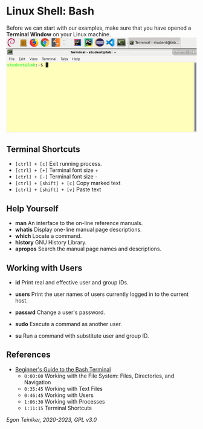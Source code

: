 # Linux Shell: Bash

Before we can start with our examples, make sure that you have opened a **Terminal Window** on your Linux machine.
![Terminal Window](figures/Terminal.png)
 
## Terminal Shortcuts
* `[ctrl] + [c]` Exit running process.
* `[ctrl] + [+]` Terminal font size +
* `[ctrl] + [-]` Terminal font size -
* `[ctrl] + [shift] + [c]` Copy marked text 
* `[ctrl] + [shift] + [v]` Paste text

## Help Yourself
* **man** An interface to the on-line reference manuals.
* **whatis** Display one-line manual page descriptions.
* **which** Locate a command.
* **history** GNU History Library.
* **apropos** Search the manual page names and descriptions.

## Working with Users
* **id** Print real and effective user and group IDs.
* **users** Print the user names of users currently logged in to the current host.
* **passwd** Change a user's password.

* **sudo** Execute a command as another user.
* **su** Run a command with substitute user and group ID.

## References 
*  [Beginner's Guide to the Bash Terminal](https://www.youtube.com/watch?v=oxuRxtrO2Ag)
    * `0:00:00` Working with the File System: Files, Directories, and Navigation
    * `0:35:45` Working with Text Files 
    * `0:46:45` Working with Users 
    * `1:06:30` Working with Processes
    * `1:11:15` Terminal Shortcuts

*Egon Teiniker, 2020-2023, GPL v3.0*    
